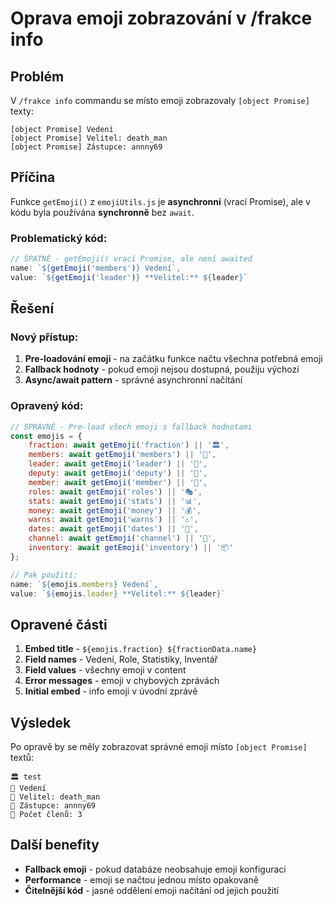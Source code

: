 # Oprava emoji zobrazování v /frakce info

## Problém
V `/frakce info` commandu se místo emoji zobrazovaly `[object Promise]` texty:

```
[object Promise] Vedení
[object Promise] Velitel: death_man
[object Promise] Zástupce: annny69
```

## Příčina
Funkce `getEmoji()` z `emojiUtils.js` je **asynchronní** (vrací Promise), ale v kódu byla používána **synchronně** bez `await`.

### Problematický kód:
```javascript
// ŠPATNĚ - getEmoji() vrací Promise, ale není awaited
name: `${getEmoji('members')} Vedení`,
value: `${getEmoji('leader')} **Velitel:** ${leader}`
```

## Řešení

### Nový přístup:
1. **Pre-loadování emoji** - na začátku funkce načtu všechna potřebná emoji
2. **Fallback hodnoty** - pokud emoji nejsou dostupná, použiju výchozí
3. **Async/await pattern** - správné asynchronní načítání

### Opravený kód:
```javascript
// SPRÁVNĚ - Pre-load všech emoji s fallback hodnotami
const emojis = {
    fraction: await getEmoji('fraction') || '🏛️',
    members: await getEmoji('members') || '👥',
    leader: await getEmoji('leader') || '👑',
    deputy: await getEmoji('deputy') || '🥈',
    member: await getEmoji('member') || '👤',
    roles: await getEmoji('roles') || '🎭',
    stats: await getEmoji('stats') || '📊',
    money: await getEmoji('money') || '💰',
    warns: await getEmoji('warns') || '⚠️',
    dates: await getEmoji('dates') || '📅',
    channel: await getEmoji('channel') || '💬',
    inventory: await getEmoji('inventory') || '📦'
};

// Pak použití:
name: `${emojis.members} Vedení`,
value: `${emojis.leader} **Velitel:** ${leader}`
```

## Opravené části

1. **Embed title** - `${emojis.fraction} ${fractionData.name}`
2. **Field names** - Vedení, Role, Statistiky, Inventář
3. **Field values** - všechny emoji v content
4. **Error messages** - emoji v chybových zprávách
5. **Initial embed** - info emoji v úvodní zprávě

## Výsledek

Po opravě by se měly zobrazovat správné emoji místo `[object Promise]` textů:

```
🏛️ test
👥 Vedení
👑 Velitel: death_man
🥈 Zástupce: annny69
👤 Počet členů: 3
```

## Další benefity

- **Fallback emoji** - pokud databáze neobsahuje emoji konfiguraci
- **Performance** - emoji se načtou jednou místo opakovaně
- **Čitelnější kód** - jasné oddělení emoji načítání od jejich použití

